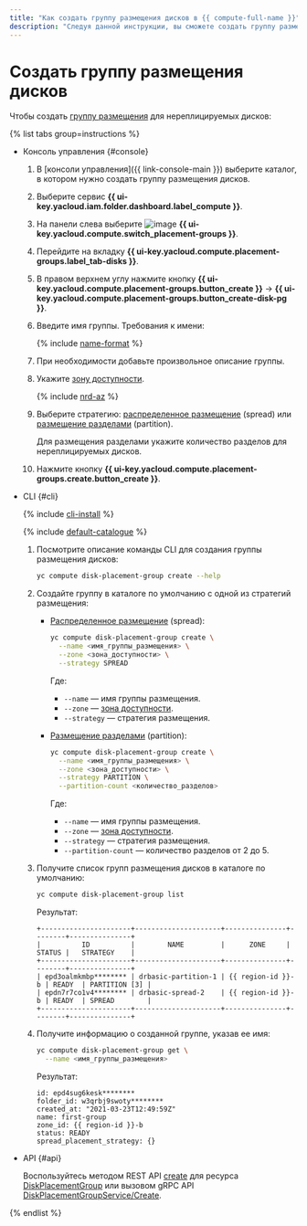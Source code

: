 ```yaml
---
title: "Как создать группу размещения дисков в {{ compute-full-name }}"
description: "Следуя данной инструкции, вы сможете создать группу размещения дисков." 
---
```


# Создать группу размещения дисков

Чтобы создать [группу размещения](../../concepts/disk-placement-group.md) для нереплицируемых дисков:

{% list tabs group=instructions %}

- Консоль управления {#console}

  1. В [консоли управления]({{ link-console-main }}) выберите каталог, в котором нужно создать группу размещения дисков.
  1. Выберите сервис **{{ ui-key.yacloud.iam.folder.dashboard.label_compute }}**.
  1. На панели слева выберите ![image](../../../_assets/compute/group-placement-pic.svg) **{{ ui-key.yacloud.compute.switch_placement-groups }}**.
  1. Перейдите на вкладку **{{ ui-key.yacloud.compute.placement-groups.label_tab-disks }}**.
  1. В правом верхнем углу нажмите кнопку **{{ ui-key.yacloud.compute.placement-groups.button_create }}** → **{{ ui-key.yacloud.compute.placement-groups.button_create-disk-pg }}**.
  1. Введите имя группы. Требования к имени:

      {% include [name-format](../../../_includes/name-format.md) %}

  1. При необходимости добавьте произвольное описание группы.
  1. Укажите [зону доступности](../../../overview/concepts/geo-scope.md).
     
          
     {% include [nrd-az](../../../_includes/compute/nrd-az.md) %}
     

  1. Выберите стратегию: [распределенное размещение](../../concepts/disk-placement-group.md#spread) (spread) или [размещение разделами](../../concepts/disk-placement-group.md#partition) (partition).

      Для размещения разделами укажите количество разделов для нереплицируемых дисков.

  1. Нажмите кнопку **{{ ui-key.yacloud.compute.placement-groups.create.button_create }}**.

- CLI {#cli}

  {% include [cli-install](../../../_includes/cli-install.md) %}

  {% include [default-catalogue](../../../_includes/default-catalogue.md) %}

  1. Посмотрите описание команды CLI для создания группы размещения дисков:
  
      ```bash
      yc compute disk-placement-group create --help
      ```
  
  1. Создайте группу в каталоге по умолчанию с одной из стратегий размещения:
      * [Распределенное размещение](../../concepts/disk-placement-group.md#spread) (spread):

        ```bash
        yc compute disk-placement-group create \
          --name <имя_группы_размещения> \
          --zone <зона_доступности> \
          --strategy SPREAD
        ```

        Где:
        * `--name` — имя группы размещения.
        * `--zone` — [зона доступности](../../../overview/concepts/geo-scope.md).
        * `--strategy` — стратегия размещения.
      * [Размещение разделами](../../concepts/disk-placement-group.md#partition) (partition):

        ```bash
        yc compute disk-placement-group create \
          --name <имя_группы_размещения> \
          --zone <зона_доступности> \
          --strategy PARTITION \
          --partition-count <количество_разделов>
        ```

        Где:
        * `--name` — имя группы размещения.
        * `--zone` — [зона доступности](../../../overview/concepts/geo-scope.md).
        * `--strategy` — стратегия размещения.
        * `--partition-count` — количество разделов от 2 до 5.

  1. Получите список групп размещения дисков в каталоге по умолчанию:
  
      ```bash
      yc compute disk-placement-group list
      ```

      Результат:

      ```text
      +----------------------+---------------------+---------------+--------+---------------+
      |          ID          |        NAME         |      ZONE     | STATUS |   STRATEGY    |
      +----------------------+---------------------+---------------+--------+---------------+
      | epd3oalmkmbp******** | drbasic-partition-1 | {{ region-id }}-b | READY  | PARTITION [3] |
      | epdn7r7co1v4******** | drbasic-spread-2    | {{ region-id }}-b | READY  | SPREAD        |
      +----------------------+---------------------+---------------+--------+---------------+
      ```

  1. Получите информацию о созданной группе, указав ее имя:

      ```bash
      yc compute disk-placement-group get \
        --name <имя_группы_размещения>
      ```

      Результат:

      ```text
      id: epd4sug6kesk********
      folder_id: w3qrbj9swoty********
      created_at: "2021-03-23T12:49:59Z"
      name: first-group
      zone_id: {{ region-id }}-b
      status: READY
      spread_placement_strategy: {}
      ```


- API {#api}

  Воспользуйтесь методом REST API [create](../../api-ref/DiskPlacementGroup/create.md) для ресурса [DiskPlacementGroup](../../api-ref/DiskPlacementGroup/index.md) или вызовом gRPC API [DiskPlacementGroupService/Create](../../api-ref/grpc/disk_placement_group_service.md#Create).

{% endlist %}
